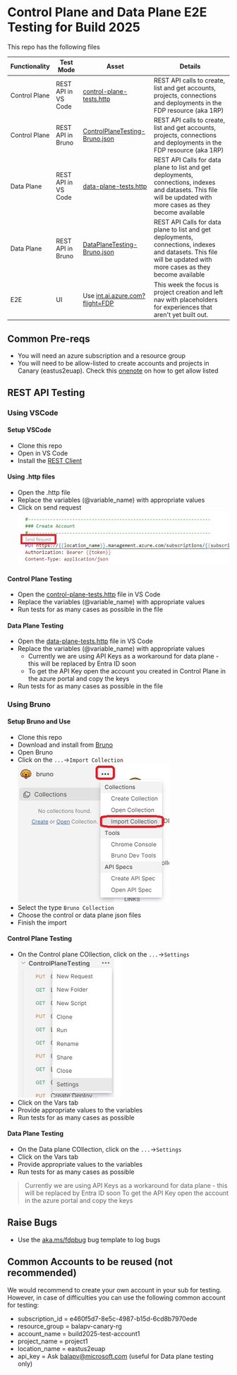 # Control Plane and Data Plane E2E Testing for Build 2025 

This repo has the following files

| Functionality | Test Mode     | Asset | Details  |
|----------|----------|----------|--|
| Control Plane| REST API in VS Code | [control-plane-tests.http](./vscode_rest_client/control-plane-tests.http)  | REST API calls to create, list and get accounts, projects, connections and deployments in the FDP resource (aka 1RP)|
| Control Plane| REST API in Bruno | [ControlPlaneTesting-Bruno.json](./bruno/ControlPlaneTesting-Bruno.json)  | REST API calls to create, list and get accounts, projects, connections and deployments in the FDP resource (aka 1RP)|
| Data Plane| REST API in VS Code | [data-plane-tests.http](./vscode_rest_client/data-plane-tests.http)  | REST API Calls for data plane to list and get deployments, connections, indexes and datasets. This file will be updated with more cases as they become available|
| Data Plane| REST API in Bruno | [DataPlaneTesting-Bruno.json](./bruno/DataPlaneTesting-Bruno.json)  | REST API Calls for data plane to list and get deployments, connections, indexes and datasets. This file will be updated with more cases as they become available|
|E2E | UI | Use [int.ai.azure.com?flight=FDP](https://int.ai.azure.com?flight=FDP) | This week the focus is project creation and left nav with placeholders for experiences that aren't yet built out.|

## Common Pre-reqs

* You will need an azure subscription and a resource group
* You will need to be allow-listed to create accounts and projects in Canary (eastus2euap). Check this [onenote](https://microsoft.sharepoint.com/teams/Vienna/_layouts/15/Doc.aspx?sourcedoc=%7B7ebf9ccd-fa20-4e82-8b2b-6c14c9f1740f%7D&action=edit&wd=target%28Engineering%2F1FoundryType.one%7C2b247bc6-d116-40be-994f-6e42405497dc%2FCreate+account+%28aka+virtual+hub%5C%29%7C7c3c9783-2e3c-4d9e-aa06-01cf80d78c00%2F%29&wdorigin=703) on how to get allow listed

## REST API Testing

### Using VSCode

#### Setup VSCode

* Clone this repo
* Open in VS Code
* Install the [REST Client](https://marketplace.visualstudio.com/items?itemName=humao.rest-client)

#### Using .http files

* Open the .http file
* Replace the variables (@variable_name) with appropriate values
* Click on send request
![image](./images/send_request.jpg)

#### Control Plane Testing

* Open the [control-plane-tests.http](./vscode_rest_client/control-plane-tests.http) file in VS Code
* Replace the variables (@variable_name) with appropriate values
* Run tests for as many cases as possible in the file

#### Data Plane Testing

* Open the [data-plane-tests.http](./vscode_rest_client/data-plane-tests.http) file in VS Code
* Replace the variables (@variable_name) with appropriate values
  * Currently we are using API Keys as a workaround for data plane - this will be replaced by Entra ID soon
  * To get the API Key open the account you created in Control Plane in the azure portal and copy the keys
* Run tests for as many cases as possible in the file

### Using Bruno

#### Setup Bruno and Use

* Clone this repo
* Download and install from [Bruno](https://www.usebruno.com/downloads)
* Open Bruno
* Click on the `...`->`Import Collection`
![image](./images/bruno_import.jpg)
* Select the type `Bruno Collection`
* Choose the control or data plane json files
* Finish the import

#### Control Plane Testing

* On the Control plane COllection, click on the `...`->`Settings`
![image](./images/controlplane_settings.jpg)
* Click on the Vars tab
* Provide appropriate values to the variables
* Run tests for as many cases as possible

#### Data Plane Testing

* On the Data plane COllection, click on the `...`->`Settings`
* Click on the Vars tab
* Provide appropriate values to the variables
* Run tests for as many cases as possible

> Currently we are using API Keys as a workaround for data plane - this will be replaced by Entra ID soon
> To get the API Key open the account in the azure portal and copy the keys

## Raise Bugs

* Use the [aka.ms/fdpbug](https://aka.ms/fdpbug) bug template to log bugs

## Common Accounts to be reused (not recommended)

We would recommend to create your own account in your sub for testing. However, in case of difficulties you can use the following common account for testing:

* subscription_id = e460f5d7-8e5c-4987-b15d-6cd8b7970ede
* resource_group = balapv-canary-rg
* account_name = build2025-test-account1
* project_name = project1
* location_name = eastus2euap
* api_key = Ask balapv@microsoft.com (useful for Data plane testing only)